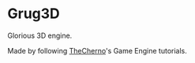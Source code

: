 # Grug3D
Glorious 3D engine.

Made by following [TheCherno](https://github.com/TheCherno)'s Game Engine tutorials.